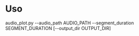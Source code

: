 # Uso

audio_plot.py --audio_path AUDIO_PATH --segment_duration SEGMENT_DURATION [--output_dir OUTPUT_DIR]
